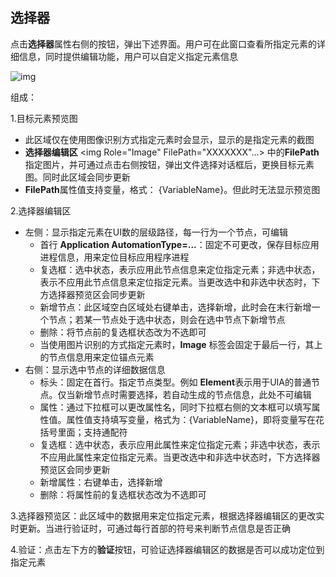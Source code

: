 ## 选择器

点击**选择器**属性右侧的按钮，弹出下述界面。用户可在此窗口查看所指定元素的详细信息，同时提供编辑功能，用户可以自定义指定元素信息

![img](https://docimages.blob.core.chinacloudapi.cn/images/Amanda/Selector.png)

组成： 

1.目标元素预览图
  - 此区域仅在使用图像识别方式指定元素时会显示，显示的是指定元素的截图
  - **选择器编辑区** <img Role="Image" FilePath="XXXXXXX"...> 中的**FilePath**指定图片，并可通过点击右侧按钮，弹出文件选择对话框后，更换目标元素图。同时此区域会同步更新
  - **FilePath**属性值支持变量，格式： {VariableName}。但此时无法显示预览图
  
2.选择器编辑区
  - 左侧：显示指定元素在UI数的层级路径，每一行为一个节点，可编辑
    - 首行 **Application AutomationType=...**：固定不可更改，保存目标应用进程信息，用来定位目标应用程序进程
    - 复选框：选中状态，表示应用此节点信息来定位指定元素；非选中状态，表示不应用此节点信息来定位指定元素。当更改选中和非选中状态时，下方选择器预览区会同步更新
    - 新增节点：此区域空白区域处右键单击，选择新增，此时会在末行新增一个节点；若某一节点处于选中状态，则会在选中节点下新增节点
    - 删除：将节点前的复选框状态改为不选即可
    - 当使用图片识别的方式指定元素时，**Image** 标签会固定于最后一行，其上的节点信息用来定位锚点元素
  - 右侧：显示选中节点的详细数据信息
    - 标头：固定在首行。指定节点类型。例如 **Element**表示用于UIA的普通节点。仅当新增节点时需要选择，若自动生成的节点信息，此处不可编辑
    - 属性：通过下拉框可以更改属性名，同时下拉框右侧的文本框可以填写属性值。属性值支持填写变量，格式为：{VariableName}，即将变量写在花括号里面；支持通配符
    - 复选框：选中状态，表示应用此属性来定位指定元素；非选中状态，表示不应用此属性来定位指定元素。当更改选中和非选中状态时，下方选择器预览区会同步更新
    - 新增属性：右键单击，选择新增
    - 删除：将属性前的复选框状态改为不选即可
    
3.选择器预览区：此区域中的数据用来定位指定元素，根据选择器编辑区的更改实时更新。当进行验证时，可通过每行首部的符号来判断节点信息是否正确 

4.验证：点击左下方的**验证**按钮，可验证选择器编辑区的数据是否可以成功定位到指定元素

